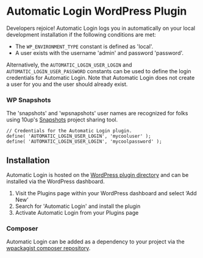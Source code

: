 # Automatic Login WordPress Plugin

Developers rejoice! Automatic Login logs you in automatically on your local development installation if the following conditions are met:

- The `WP_ENVIRONMENT_TYPE` constant is defined as 'local'.
- A user exists with the username 'admin' and password 'password'.

Alternatively, the `AUTOMATIC_LOGIN_USER_LOGIN` and `AUTOMATIC_LOGIN_USER_PASSWORD` constants can be used to define the login credentials for Automatic Login. Note that Automatic Login does not create a user for you and the user should already exist.

### WP Snapshots

The 'snapshots' and 'wpsnapshots' user names are recognized for folks using 10up's [Snapshots](https://github.com/10up/snapshots) project sharing tool.

```
// Credentials for the Automatic Login plugin.
define( 'AUTOMATIC_LOGIN_USER_LOGIN', 'mycooluser' );
define( 'AUTOMATIC_LOGIN_USER_LOGIN', 'mycoolpassword' );
```

## Installation

Automatic Login is hosted on the [WordPress plugin directory](https://wordpress.org/plugins/automatic-login/) and can be installed via the WordPress dashboard.

1. Visit the Plugins page within your WordPress dashboard and select ‘Add New’
1. Search for 'Automatic Login' and install the plugin
1. Activate Automatic Login from your Plugins page

### Composer

Automatic Login can be added as a dependency to your project via the [wpackagist composer repository](https://wpackagist.org/search?q=automatic-login).
